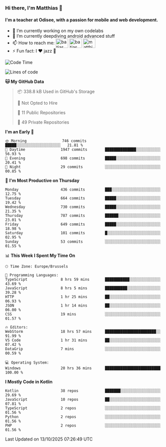 ### Hi there, I'm Matthias 👋

#### I'm a teacher at Odisee, with a passion for mobile and web development.

- 🔭 I’m currently working on my own codelabs
- 🌱 I’m currently deepdiving android advanced stuff
- 📫 How to reach me: <a href="https://dev.to/batjas" target="_blank"><img align="center" src="https://raw.githubusercontent.com/rahuldkjain/github-profile-readme-generator/master/src/images/icons/Social/devto.svg" alt="batjas" height="30" width="40" /></a>
<a href="https://twitter.com/batjas" target="_blank"><img align="center" src="https://raw.githubusercontent.com/rahuldkjain/github-profile-readme-generator/master/src/images/icons/Social/twitter.svg" alt="batjas" height="30" width="40" /></a>
<a href="https://linkedin.com/in/matthiasdruwé" target="_blank"><img align="center" src="https://raw.githubusercontent.com/rahuldkjain/github-profile-readme-generator/master/src/images/icons/Social/linked-in-alt.svg" alt="matthiasdruwé" height="30" width="40" /></a>
- ⚡ Fun fact: I ❤ jazz 🎷


<!--START_SECTION:waka-->
![Code Time](http://img.shields.io/badge/Code%20Time-1%2C512%20hrs%2023%20mins-blue)

![Lines of code](https://img.shields.io/badge/From%20Hello%20World%20I%27ve%20Written-8.5%20million%20lines%20of%20code-blue)

**🐱 My GitHub Data** 

> 📦 338.8 kB Used in GitHub's Storage 
 > 
> 🚫 Not Opted to Hire
 > 
> 📜 11 Public Repositories 
 > 
> 🔑 49 Private Repositories 
 > 
**I'm an Early 🐤** 

```text
🌞 Morning                746 commits         █████░░░░░░░░░░░░░░░░░░░░   21.81 % 
🌆 Daytime                1947 commits        ██████████████░░░░░░░░░░░   56.93 % 
🌃 Evening                698 commits         █████░░░░░░░░░░░░░░░░░░░░   20.41 % 
🌙 Night                  29 commits          ░░░░░░░░░░░░░░░░░░░░░░░░░   00.85 % 
```
📅 **I'm Most Productive on Thursday** 

```text
Monday                   436 commits         ███░░░░░░░░░░░░░░░░░░░░░░   12.75 % 
Tuesday                  664 commits         █████░░░░░░░░░░░░░░░░░░░░   19.42 % 
Wednesday                730 commits         █████░░░░░░░░░░░░░░░░░░░░   21.35 % 
Thursday                 787 commits         ██████░░░░░░░░░░░░░░░░░░░   23.01 % 
Friday                   649 commits         █████░░░░░░░░░░░░░░░░░░░░   18.98 % 
Saturday                 101 commits         █░░░░░░░░░░░░░░░░░░░░░░░░   02.95 % 
Sunday                   53 commits          ░░░░░░░░░░░░░░░░░░░░░░░░░   01.55 % 
```


📊 **This Week I Spent My Time On** 

```text
🕑︎ Time Zone: Europe/Brussels

💬 Programming Languages: 
TypeScript               8 hrs 59 mins       ███████████░░░░░░░░░░░░░░   43.69 % 
JavaScript               8 hrs 5 mins        ██████████░░░░░░░░░░░░░░░   39.28 % 
HTTP                     1 hr 25 mins        ██░░░░░░░░░░░░░░░░░░░░░░░   06.93 % 
JSON                     1 hr 14 mins        ██░░░░░░░░░░░░░░░░░░░░░░░   06.00 % 
CSS                      19 mins             ░░░░░░░░░░░░░░░░░░░░░░░░░   01.57 % 

🔥 Editors: 
WebStorm                 18 hrs 57 mins      ███████████████████████░░   91.99 % 
VS Code                  1 hr 31 mins        ██░░░░░░░░░░░░░░░░░░░░░░░   07.42 % 
DataGrip                 7 mins              ░░░░░░░░░░░░░░░░░░░░░░░░░   00.59 % 

💻 Operating System: 
Windows                  20 hrs 36 mins      █████████████████████████   100.00 % 
```

**I Mostly Code in Kotlin** 

```text
Kotlin                   38 repos            ███████░░░░░░░░░░░░░░░░░░   29.69 % 
JavaScript               10 repos            ██░░░░░░░░░░░░░░░░░░░░░░░   07.81 % 
TypeScript               2 repos             ░░░░░░░░░░░░░░░░░░░░░░░░░   01.56 % 
Python                   2 repos             ░░░░░░░░░░░░░░░░░░░░░░░░░   01.56 % 
PHP                      2 repos             ░░░░░░░░░░░░░░░░░░░░░░░░░   01.56 % 
```




 Last Updated on 13/10/2025 07:26:49 UTC
<!--END_SECTION:waka-->

